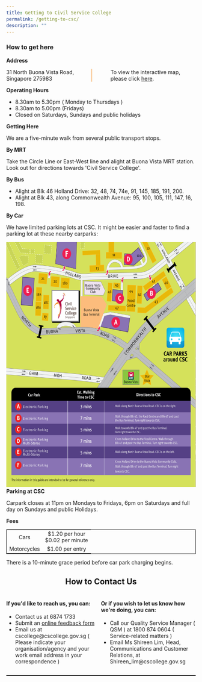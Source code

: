 ```yaml
---
title: Getting to Civil Service College
permalink: /getting-to-csc/
description: ""
---
```

<style>
table {
	border: black 1px solid;
  border-collapse: collapse;
	}
	
.grid-container {
	 display: grid;
	 grid-template-columns: 50% 50%;
	
}

.grid-child {
	
	}	
	
.vertical-line {
	border-left: 1px solid #F68B1F;

	}
.grid-container-vertline {
	display: grid;
	grid-template-columns: 45% 10% 45%;
	}
	
</style>
<h3>How to get here</h3>
<p><b>Address</b></p>
<div class="grid-container-vertline">
	<div class="grid-child">
		31 North Buona Vista Road, Singapore 275983
	</div>
	<div class="vertical-line"></div>
	<div class="grid-child">
		To view the interactive map, please click <a href="https://www.onemap.gov.sg/main/v2/?lat=1.30980057093966&amp;lng=103.791873092511">here</a>.</div>
</div>



<b>Operating Hours</b>
<ul>
	<li>8.30am to 5.30pm ( Monday to Thursdays )</li>
	<li>8.30am to 5.00pm (Fridays)</li>
	<li>Closed on Saturdays, Sundays and public holidays</li>
	</ul>
<b>Getting Here</b>
<p>We are a five-minute walk from several public transport stops.</p>
<b>By MRT</b>
<p>Take the Circle Line or East-West line and alight at Buona Vista MRT station. Look out for directions towards 'Civil Service College'.</p>
<b>By Bus</b>
<ul>
	<li>Alight at Blk 46 Holland Drive: 32, 48, 74, 74e, 91, 145, 185, 191, 200.</li> 

<li>Alight at Blk 43, along Commonwealth Avenue: 95, 100, 105, 111, 147, 16, 198. </li>
</ul>
<b>By Car</b>	
<p>We have limited parking lots at CSC. It might be easier and faster to find a parking lot at these nearby carparks: </p>




<img style="width:1000px;height:650px;" src="/images/alternativeparking_2023.jpg">

<br>
<b>Parking at CSC</b>
<p>Carpark closes at 11pm on Mondays to Fridays, 6pm on Saturdays and full day on Sundays and public Holidays.</p>

<b>Fees</b>
<table>
	<tbody>
		<tr align="center">
			<td>Cars</td>
			<td>$1.20 per hour <br> $0.02 per minute</td>
		</tr>	
		<tr align="center">
			<td>Motorcycles</td>
			<td>$1.00 per entry</td>
		</tr>
	</tbody>
</table>
There is a 10-minute grace period before car park charging begins.
<h2 style="text-align:center">How to Contact Us</h2><div class="grid-container">
	<div class="grid-child">
<h4>If you'd like to reach us, you can:</h4>
<ul>
	<li>Contact us at 6874 1733</li>
	<li>Submit an <a href="">online feedback form</a></li>
	<li>Email us at cscollege@cscollege.gov.sg ( Please indicate your organisation/agency and your work email address in your correspondence )</li>
</ul>
		</div>
	<div class="grid-child">
		<h4>Or if you wish to let us know how we're doing, you can:</h4>
<ul>
			<li>Call our Quality Service Manager ( QSM ) at 1800 874 0604 ( Service-related matters )</li>
			<li>Email Ms Shireen Lim, Head, Communications and Customer Relations, at Shireen_lim@cscollege.gov.sg</li>
		
</ul>
		
	 
	
	
	
</div>
</div><table>




</table>